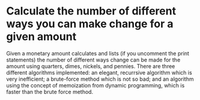 # Calculate the number of different ways you can make change for a given amount 
Given a monetary amount calculates and lists (if you uncomment the print statements) the number of 
different ways change can be made for the amount using quarters, dimes, nickels, and pennies.  There
are three different algorithms implemented: an elegant, recurrsive algorithm which is very inefficient;
a brute-force method which is not so bad; and an algorithm using the concept of memoization from
dynamic programming, which is faster than the brute force method.
